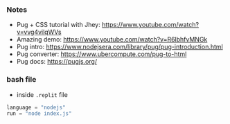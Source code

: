 ### Notes
- Pug + CSS tutorial with Jhey: https://www.youtube.com/watch?v=vvg4vilqWVs
- Amazing demo: https://www.youtube.com/watch?v=R6lbhfvMNGk
- Pug intro: https://www.nodejsera.com/library/pug/pug-introduction.html
- Pug converter: https://www.ubercompute.com/pug-to-html
- Pug docs: https://pugjs.org/

### bash file
- inside `.replit` file 
```js
language = "nodejs"
run = "node index.js"
```